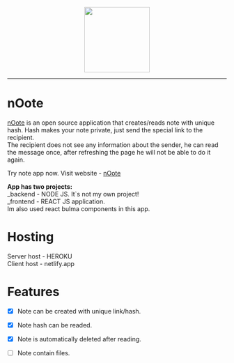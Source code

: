 <p align="center">
<img width="150" src="https://i.imgur.com/EmagqD4.png">

</p>

---

# nOote

[nOote](https://nooteapp.netlify.app/) is an open source application that creates/reads note with unique hash. Hash makes your note private, just send the special link to the recipient. <br/>
The recipient does not see any information about the sender, he can read the message once, after refreshing the page he will not be able to do it again. <br/>

Try note app now.
Visit website -
[nOote](https://nooteapp.netlify.app/)

<b>App has two projects:</b> <br/>
_backend - NODE JS. It`s not my own project!<br/>
_frontend - REACT JS application. <br/>
Im also used react bulma components in this app.

# Hosting

Server host - HEROKU <br/>
Client host - netlify.app


# Features

- [x] Note can be created with unique link/hash.
- [x] Note hash can be readed.
- [x] Note is automatically deleted after reading.
- [ ] Note contain files.



